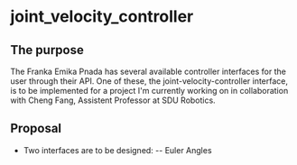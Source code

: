# joint_velocity_controller

## The purpose

The Franka Emika Pnada has several available controller interfaces for the user through their API. One of these, the joint-velocity-controller interface, is to be implemented for a project I'm currently working on in collaboration with Cheng Fang, Assistent Professor at SDU Robotics.

## Proposal

- Two interfaces are to be designed:
--  Euler Angles
